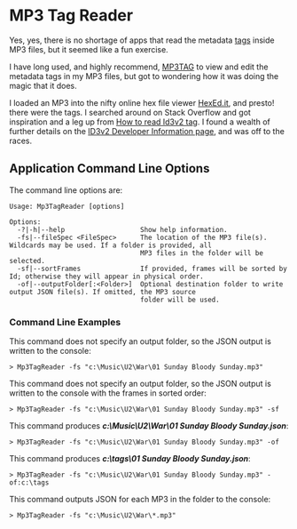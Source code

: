# MP3 Tag Reader

Yes, yes, there is no shortage of apps that read the metadata [tags](https://id3.org/Home) inside MP3 files, but it seemed like a fun exercise.

I have long used, and highly recommend, [MP3TAG](https://www.mp3tag.de/en/) to view and edit the metadata tags in my MP3 files, but got to wondering how it was doing the magic that it does.

I loaded an MP3 into the nifty online hex file viewer [HexEd.it](https://hexed.it/), and presto! there were the tags. I searched around on Stack Overflow and got inspiration and a leg up from [How to read Id3v2 tag](https://stackoverflow.com/questions/16399604/how-to-read-id3v2-tag). I found a wealth of further details on the [ID3v2 Developer Information page](https://id3.org/Developer%20Information), and was off to the races.

## Application Command Line Options
The command line options are:
```
Usage: Mp3TagReader [options]

Options:
  -?|-h|--help                   Show help information.
  -fs|--fileSpec <FileSpec>      The location of the MP3 file(s). Wildcards may be used. If a folder is provided, all
                                 MP3 files in the folder will be selected.
  -sf|--sortFrames               If provided, frames will be sorted by Id; otherwise they will appear in physical order.
  -of|--outputFolder[:<Folder>]  Optional destination folder to write output JSON file(s). If omitted, the MP3 source
                                 folder will be used.                                 
```
### Command Line Examples
This command does not specify an output folder, so the JSON output is written to the console:
```
> Mp3TagReader -fs "c:\Music\U2\War\01 Sunday Bloody Sunday.mp3"
```
This command does not specify an output folder, so the JSON output is written to the console with the frames in sorted order:
```
> Mp3TagReader -fs "c:\Music\U2\War\01 Sunday Bloody Sunday.mp3" -sf
```
This command produces ***c:\Music\U2\War\01 Sunday Bloody Sunday.json***:
```
> Mp3TagReader -fs "c:\Music\U2\War\01 Sunday Bloody Sunday.mp3" -of
```
This command produces ***c:\tags\01 Sunday Bloody Sunday.json***:
```
> Mp3TagReader -fs "c:\Music\U2\War\01 Sunday Bloody Sunday.mp3" -of:c:\tags
```
This command outputs JSON for each MP3 in the folder to the console:
```
> Mp3TagReader -fs "c:\Music\U2\War\*.mp3"
```




